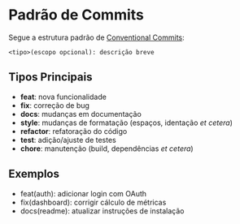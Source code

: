 # Padrão de Commits

Segue a estrutura padrão de [Conventional Commits](https://www.conventionalcommits.org/):

```text
<tipo>(escopo opcional): descrição breve
```

## Tipos Principais

- **feat**: nova funcionalidade
- **fix**: correção de bug
- **docs**: mudanças em documentação
- **style**: mudanças de formatação (espaços, identação _et cetera_)
- **refactor**: refatoração do código
- **test**: adição/ajuste de testes
- **chore**: manutenção (build, dependências _et cetera_)

## Exemplos

- feat(auth): adicionar login com OAuth
- fix(dashboard): corrigir cálculo de métricas
- docs(readme): atualizar instruções de instalação

